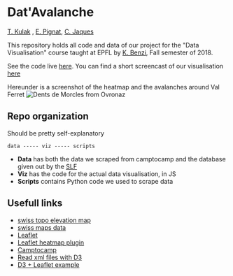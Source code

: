 # Dat'Avalanche

[T. Kulak](mailto:thibaut.kulak@idiap.ch) , [E. Pignat](mailto:emmanuel.pignat@idiap.ch), [C. Jaques](mailto:christian.jaques@idiap.ch)

This repository holds all code and data of our project for the "Data Visualisation" course taught at EPFL by [K. Benzi](https://www.kirellbenzi.com/), Fall semester of 2018.

See the code live [here](http://idiap.ch/~epignat/viz/). You can find a short screencast of our visualisation [here](https://www.youtube.com/watch?v=w8YDJJ-be24&feature=youtu.be)

Hereunder is a screenshot of the heatmap and the avalanches around Val Ferret
![Dents de Morcles from Ovronaz](data/screenshot.png)

## Repo organization

Should be pretty self-explanatory

```
data ----- viz ----- scripts
```
* __Data__ has both the data we scraped from camptocamp and the database given out by the [SLF](http:www.slf.ch)
* __Viz__ has the code for the actual data visualisation, in JS
* __Scripts__ contains Python code we used to scrape data 


## Usefull links

* [swiss topo elevation map](http://bl.ocks.org/herrstucki/6312708)
* [swiss maps data](https://github.com/interactivethings/swiss-maps)
* [Leaflet](https://leafletjs.com/)
* [Leaflet heatmap plugin](https://github.com/Leaflet/Leaflet.heat)
* [Camptocamp](https://www.camptocamp.org/)
* [Read xml files with D3](https://github.com/chrissng/d3.gpx)
* [D3 + Leaflet example](http://bl.ocks.org/d3noob/9267535)